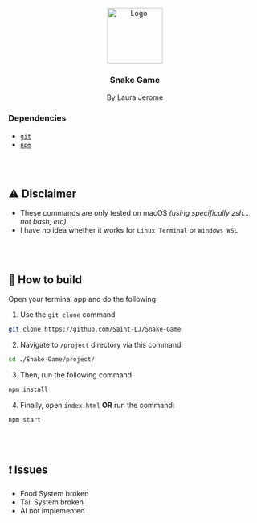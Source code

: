 <br />
<div align="center">
    <img src="https://cdn.iconscout.com/icon/premium/png-256-thumb/snake-game-8700200-7154211.png" alt="Logo" width="110" height="110">
  </a>

  <h3 align="center"><b>Snake Game</b></h3>

  <p align="center">
    By Laura Jerome
  </p>
</div>

### Dependencies
* <a aria-label="Homebrew" href="https://git-scm.com/downloads">`git`</a>
* <a aria-label="npm" href="https://docs.npmjs.com/downloading-and-installing-node-js-and-npm">`npm`</a>

<br />
<br />

## ⚠️ Disclaimer
* These commands are only tested on macOS *(using specifically zsh… not bash, etc)*
* I have no idea whether it works for `Linux Terminal` or `Windows WSL`

<br />
<br />

## 🔨 How to build

Open your terminal app and do the following

1. Use the `git clone` command
```sh
git clone https://github.com/Saint-LJ/Snake-Game
```
2. Navigate to `/project` directory via this command
```sh
cd ./Snake-Game/project/
```
3. Then, run the following command
```sh
npm install
```
4. Finally, open `index.html` <b>OR</b>  run the command:
```sh
npm start
```

<br />
<br />

## ❗ Issues

* Food System broken
* Tail System broken
* AI not implemented 
